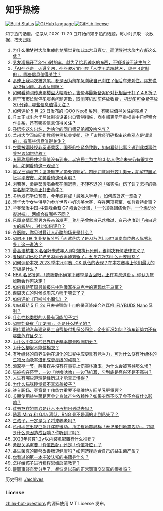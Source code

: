 # 知乎热榜
[![Build Status](https://github.com/ToWeLong/zhihu-hot-questions/workflows/CI/badge.svg)](https://github.com/ToWeLong/zhihu-hot-questions/actions)
[![GitHub language](https://img.shields.io/badge/language-golang-orange.svg)](https://golang.org/)
[![GitHub license](https://img.shields.io/github/license/ToWeLong/zhihu-hot-questions)](https://github.com/ToWeLong/zhihu-hot-questions/blob/main/LICENSE)

知乎热门话题，记录从 2020-11-29 日开始的知乎热门话题。每小时抓取一次数据，按天[归档](./archives)

<!-- BEGIN -->

1. [为什么做梦时大脑生成的梦境世界如此宏大且真实，而清醒时大脑内存却这么低？](https://www.zhihu.com/question/547031865)
1. [男友凌晨开了3个小时的车，就为了给我送吃的东西，不知道该不该生气？](https://www.zhihu.com/question/599330090)
1. [「AI孙燕姿」火遍全网，孙燕姿发文回应「人类无法超越 AI，你是可定制的」，哪些信息值得关注？](https://www.zhihu.com/question/602537727)
1. [高速上我两次被追尾，都是因为前车急刹我自己刹住了但后车未刹住。朋友说我也有问题，我该反思吗？](https://www.zhihu.com/question/581137400)
1. [如何看待网传惠州楼盘大幅降价，售价与最新备案价对比相当于打了 4.8 折？](https://www.zhihu.com/question/602026816)
1. [南宁市市长就停车服务问题道歉，取消非机动车停放收费 ，机动车可免费停放 30 分钟，哪些信息值得关注？](https://www.zhihu.com/question/602563557)
1. [如何评价 5 月 23 日发布的 iQOO Neo8 系列，有哪些值得关注的亮点？](https://www.zhihu.com/question/602529093)
1. [日本正式出台半导体制造设备出口管制措施，商务部表示严重损害中日经贸合作关系，还有哪些信息值得关注？](https://www.zhihu.com/question/602552291)
1. [孙悟空这么出名，为啥他的同门师兄弟都没啥名气？](https://www.zhihu.com/question/596475169)
1. [兰州大学回应网传教师抹黑抗美援朝，称「该教师明确指出这些观点是错误的」，有哪些信息值得关注？](https://www.zhihu.com/question/602547887)
1. [空乘被曝歧视非英语乘客，国泰航空紧急致歉，如何看待此事？遇到此类事件乘客该如何维权？](https://www.zhihu.com/question/602475768)
1. [专家称居民住宅峰值没有到来，以农民工为主的 3 亿人住宅未来仍有很大空间，如何看待这一观点？](https://www.zhihu.com/question/602559852)
1. [武汉三镇官方：坚决拥护足协处罚规定，内部罚款阿齐兹 1 美元，期望中国足坛平平安安，如何看待这份声明？](https://www.zhihu.com/question/602564102)
1. [刘若英、梁静茹演唱会都在闹退票，不转不退的「强实名」伤了谁？怎样的强实名制才能真正打击黄牛？](https://www.zhihu.com/question/602361725)
1. [多地发布学位预警，今年或将成「最难入学年」，如何应对这一现象？](https://www.zhihu.com/question/602516143)
1. [清华大学女生洪昊昀参加世界小姐选美大赛，夺得两项冠军，如何看待此事？](https://www.zhihu.com/question/602192028)
1. [华春莹发中国-中亚峰会和 G7 峰会对比图，「一个加强团结合作，一个煽动分裂对抗」，两峰会有哪些不同？](https://www.zhihu.com/question/602330239)
1. [巴厘岛情侣案男方母亲首发声，称儿子曾向自己求救过，自己也收到「来自远方的威胁」，对此如何评价？](https://www.zhihu.com/question/602528370)
1. [在医院，你见过最让人心酸的场景是什么？](https://www.zhihu.com/question/425904773)
1. [如何用 HR 专业视角分析「面试落选了是因为你比同申请本岗位的人优秀太多」这一说法？](https://www.zhihu.com/question/599157258)
1. [最高法核准 3 名强奸未成年人罪犯被执行死刑，该判决有何法律意义？](https://www.zhihu.com/question/602579221)
1. [曹操明明已经允许关羽前去追随刘备了，五关六将为什么还要阻挠？](https://www.zhihu.com/question/601528660)
1. [如何评价本次 2023 季中冠军赛 LCK 队伍的表现？在本次赛事上他们最大的短板是什么？](https://www.zhihu.com/question/602129790)
1. [NBA 名记报道，「詹姆斯不确定下赛季是否回归，正在考虑退役」，你认为詹姆斯会作何决定？](https://www.zhihu.com/question/602553454)
1. [如何看待英国最新报告中称俄军在乌克兰的表现优于乌军？](https://www.zhihu.com/question/602304950)
1. [西周灭亡的时候成周东八师干嘛去了？](https://www.zhihu.com/question/266542406)
1. [如何评价《巴啦啦小魔仙》？](https://www.zhihu.com/question/49747793)
1. [如何看待 5 月 24 日未来智能上市的录音降噪会议耳机 iFLYBUDS Nano 系列？](https://www.zhihu.com/question/602555646)
1. [什么性格类型的人最有可能胆子大?](https://www.zhihu.com/question/601041805)
1. [如果刘备有「朋友圈」，会是什么样子的？](https://www.zhihu.com/question/601217984)
1. [网传爱驰汽车建议员工自费垫付社保公积金，企业近况如何？造车新势力还有哪些危在旦夕？](https://www.zhihu.com/question/602312368)
1. [为什么中学学的世界历史基本都是欧洲历史？](https://www.zhihu.com/question/601970298)
1. [为什么柳絮不能做棉衣？](https://www.zhihu.com/question/601660454)
1. [有叶绿体的自养生物在进化的过程中应更具有竞争力，可为什么没有叶绿体的生物反而能率进化成更高级的动物？](https://www.zhihu.com/question/601579287)
1. [滴翠亭一节，薛宝钗并没有在事实上伤害林黛玉，为什么会被骂得那么惨？](https://www.zhihu.com/question/602162769)
1. [猫被抱在怀里，一边「咕噜咕噜」一边飞机耳，它到底是高兴还是不高兴？](https://www.zhihu.com/question/600999546)
1. [人生有哪些道理是经历过才能真正懂得？](https://www.zhihu.com/question/513331003)
1. [为什么猫咪睡觉都不喜欢盖被子？](https://www.zhihu.com/question/601335063)
1. [进入职场，究竟是工作能力重要还是维护人际关系更重要？](https://www.zhihu.com/question/599349338)
1. [长期使用益生菌是否会让身体产生依赖性？如果突然不吃了会不会有什么影响？](https://www.zhihu.com/question/599526087)
1. [过去存在的意义是让人不再想回到过去吗？](https://www.zhihu.com/question/602559690)
1. [随着 Ming 和 Gala 离队，RNG 是不是真的走到尽头了？](https://www.zhihu.com/question/602533055)
1. [生孩子，一定是为了将来养老吗？](https://www.zhihu.com/question/599076987)
1. [​杭州地区出现巨响并伴随振动，浙江省地震局称「未记录到地震活动」，可能是什么原因造成巨响？你听到了吗？](https://www.zhihu.com/question/602584220)
1. [2023年预算1.2w以内装机配置有什么推荐？](https://www.zhihu.com/question/590674790)
1. [亲密关系需要「价值匹配」还是「价值补位」？](https://www.zhihu.com/question/599386798)
1. [益生菌真的能够改善肠道健康吗？如何选择适合自己的益生菌产品？](https://www.zhihu.com/question/589709148)
1. [你看过的第一本突破认知的书籍是什么？](https://www.zhihu.com/question/596282756)
1. [怎样给孩子进行编程思维启蒙教育？](https://www.zhihu.com/question/598531513)
1. [跟同事谈恋爱分手了，想恢复以前的正常同事交流真的很难吗？](https://www.zhihu.com/question/593846235)

<!-- END -->

历史归档 [./archives](./archives)


### License
[zhihu-hot-questions](https://github.com/towelong/zhihu-hot-questions) 的源码使用 MIT License 发布。